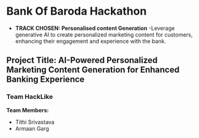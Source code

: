 # Bank Of Baroda Hackathon
- **TRACK CHOSEN: Personalised content Generation**
-Leverage generative AI to create personalized marketing content for customers, enhancing their engagement and experience with the bank.
## Project Title: AI-Powered Personalized Marketing Content Generation for Enhanced Banking Experience
### Team HackLike  
**Team Members:**
- Tithi Srivastava
- Armaan Garg
